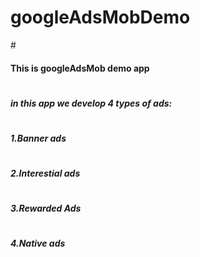 # googleAdsMobDemo


#<h4>This is googleAdsMob demo app</h4>
# <h5>in this app we develop 4 types of ads:</h5>
# <h5> 1.Banner ads</h5>
# <h5> 2.Interestial ads</h5>
# <h5> 3.Rewarded Ads</h5>
# <h5> 4.Native ads</h5>
